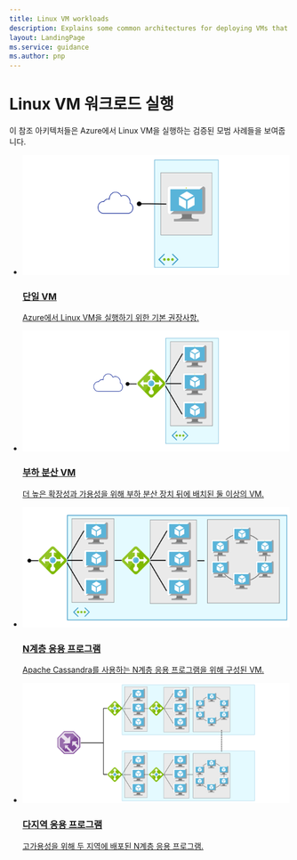 ```yaml
---
title: Linux VM workloads 
description: Explains some common architectures for deploying VMs that host enterprise-scale applications in Azure.
layout: LandingPage
ms.service: guidance
ms.author: pnp
---
```


# Linux VM 워크로드 실행

이 참조 아키텍처들은 Azure에서 Linux VM을 실행하는 검증된 모범 사례들을 보여줍니다.  

<ul class="panelContent cardsH">
    <li>
        <a href="./single-vm.md">
            <div class="cardSize">
                <div class="cardPadding">
                    <div class="card">
                        <div class="cardImageOuter">
                            <div class="cardImage bgdAccent1">
                                <img src="./images/single-vm.svg"/>
                            </div>
                        </div>
                        <div class="cardText">
                            <h3>단일 VM</h3>
                            <p>Azure에서 Linux VM을 실행하기 위한 기본 권장사항.</p>
                        </div>
                    </div>
                </div>
            </div>
        </a>
    </li>
    <li>
        <a href="./multi-vm.md">
            <div class="cardSize">
                <div class="cardPadding">
                    <div class="card">
                        <div class="cardImageOuter">
                            <div class="cardImage bgdAccent1">
                            <img src="./images/multi-vm.svg">
                            </div>
                        </div>
                        <div class="cardText">
                            <h3>부하 분산 VM</h3>
                            <p>더 높은 확장성과 가용성을 위해 부하 분산 장치 뒤에 배치된 둘 이상의 VM.</p>
                        </div>
                    </div>
                </div>
            </div>
        </a>
    </li>
    <li>
        <a href="./n-tier.md">
            <div class="cardSize">
                <div class="cardPadding">
                    <div class="card">
                        <div class="cardImageOuter">
                            <div class="cardImage bgdAccent1">
                            <img src="./images/n-tier.svg">
                            </div>
                        </div>
                        <div class="cardText">
                            <h3>N계층 응용 프로그램</h3>
                            <p>Apache Cassandra를 사용하는 N계층 응용 프로그램을 위해 구성된 VM.</p>
                        </div>
                    </div>
                </div>
            </div>
        </a>
    </li>
    <li>
        <a href="./multi-region-application.md">
            <div class="cardSize">
                <div class="cardPadding">
                    <div class="card">
                        <div class="cardImageOuter">
                            <div class="cardImage bgdAccent1">
                            <img src="./images/multi-region-application.svg">
                            </div>
                        </div>
                        <div class="cardText">
                            <h3>다지역 응용 프로그램</h3>
                            <p>고가용성을 위해 두 지역에 배포된 N계층 응용 프로그램.</p>
                        </div>
                    </div>
                </div>
            </div>
        </a>
    </li>
</ul>

